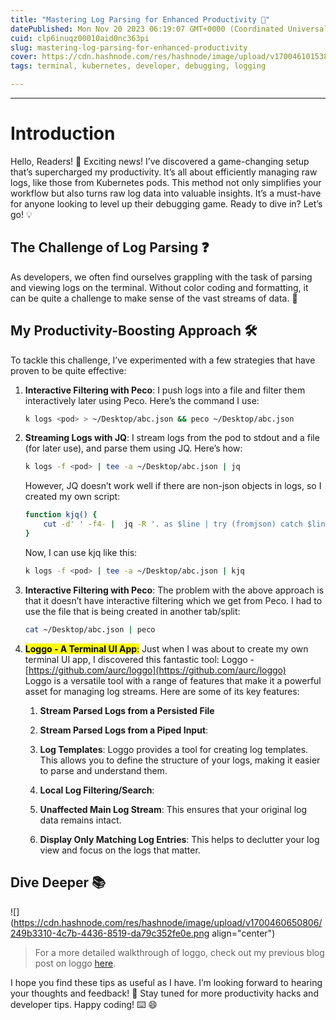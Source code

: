 ```yaml
---
title: "Mastering Log Parsing for Enhanced Productivity 🚀"
datePublished: Mon Nov 20 2023 06:19:07 GMT+0000 (Coordinated Universal Time)
cuid: clp6inuqz00010aid0nc363pi
slug: mastering-log-parsing-for-enhanced-productivity
cover: https://cdn.hashnode.com/res/hashnode/image/upload/v1700461015381/54a34383-3ccb-4d9b-815f-3c03603674fc.png
tags: terminal, kubernetes, developer, debugging, logging

---
```


---

# Introduction

Hello, Readers! 👋 Exciting news! I’ve discovered a game-changing setup that’s supercharged my productivity. It’s all about efficiently managing raw logs, like those from Kubernetes pods. This method not only simplifies your workflow but also turns raw log data into valuable insights. It’s a must-have for anyone looking to level up their debugging game. Ready to dive in? Let’s go! 💡

## The Challenge of Log Parsing ❓

As developers, we often find ourselves grappling with the task of parsing and viewing logs on the terminal. Without color coding and formatting, it can be quite a challenge to make sense of the vast streams of data. 🔎

## My Productivity-Boosting Approach 🛠️

To tackle this challenge, I’ve experimented with a few strategies that have proven to be quite effective:

1. **Interactive Filtering with Peco**: I push logs into a file and filter them interactively later using Peco. Here’s the command I use:
    
    ```bash
    k logs <pod> > ~/Desktop/abc.json && peco ~/Desktop/abc.json
    ```
    
2. **Streaming Logs with JQ**: I stream logs from the pod to stdout and a file (for later use), and parse them using JQ. Here’s how:
    
    ```bash
    k logs -f <pod> | tee -a ~/Desktop/abc.json | jq
    ```
    
    However, JQ doesn’t work well if there are non-json objects in logs, so I created my own script:
    
    ```bash
    function kjq() {
        cut -d' ' -f4- |  jq -R '. as $line | try (fromjson) catch $line'
    }
    ```
    
    Now, I can use kjq like this:
    
    ```bash
    k logs -f <pod> | tee -a ~/Desktop/abc.json | kjq
    ```
    
3. **Interactive Filtering with Peco**: The problem with the above approach is that it doesn’t have interactive filtering which we get from Peco. I had to use the file that is being created in another tab/split:
    
    ```bash
    cat ~/Desktop/abc.json | peco
    ```
    
4. **<mark>Loggo - A Terminal UI App</mark>**<mark>:</mark> Just when I was about to create my own terminal UI app, I discovered this fantastic tool: Loggo - [https://github.com/aurc/loggo](https://github.com/aurc/loggo)  
    Loggo is a versatile tool with a range of features that make it a powerful asset for managing log streams. Here are some of its key features:
    
    1. **Stream Parsed Logs from a Persisted File**
        
    2. **Stream Parsed Logs from a Piped Input**:
        
    3. **Log Templates**: Loggo provides a tool for creating log templates. This allows you to define the structure of your logs, making it easier to parse and understand them.
        
    4. **Local Log Filtering/Search**:
        
    5. **Unaffected Main Log Stream**: This ensures that your original log data remains intact.
        
    6. **Display Only Matching Log Entries**: This helps to declutter your log view and focus on the logs that matter.
        

## Dive Deeper 📚

![](https://cdn.hashnode.com/res/hashnode/image/upload/v1700460650806/249b3310-4c7b-4436-8519-da79c352fe0e.png align="center")

> For a more detailed walkthrough of loggo, check out my previous blog post on loggo [here](https://hashnode.com/post/clp5oz9ov000408jm1jtpfusx).

I hope you find these tips as useful as I have. I’m looking forward to hearing your thoughts and feedback! 💬 Stay tuned for more productivity hacks and developer tips. Happy coding! ⌨️ 😄